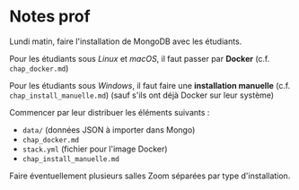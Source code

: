 # Notes prof

Lundi matin, faire l'installation de MongoDB avec les étudiants.

Pour les étudiants sous *Linux* et *macOS*, il faut passer par **Docker** (c.f. `chap_docker.md`)

Pour les étudiants sous *Windows*, il faut faire une **installation manuelle** (c.f. `chap_install_manuelle.md`) (sauf s'ils ont déjà Docker sur leur système)

Commencer par leur distribuer les éléments suivants :

- `data/` (données JSON à importer dans Mongo)
- `chap_docker.md`
- `stack.yml` (fichier pour l'image Docker)
- `chap_install_manuelle.md`

Faire éventuellement plusieurs salles Zoom séparées par type d'installation.